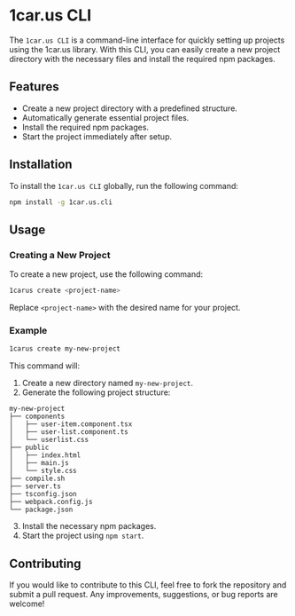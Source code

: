 
# 1car.us CLI

The `1car.us CLI` is a command-line interface for quickly setting up projects using the 1car.us library. With this CLI, you can easily create a new project directory with the necessary files and install the required npm packages.

## Features

- Create a new project directory with a predefined structure.
- Automatically generate essential project files.
- Install the required npm packages.
- Start the project immediately after setup.

## Installation

To install the `1car.us CLI` globally, run the following command:

```bash
npm install -g 1car.us.cli
```

## Usage

### Creating a New Project

To create a new project, use the following command:

```bash
1carus create <project-name>
```

Replace `<project-name>` with the desired name for your project.

### Example

```bash
1carus create my-new-project
```

This command will:

1. Create a new directory named `my-new-project`.
2. Generate the following project structure:

```
my-new-project
├── components
│   ├── user-item.component.tsx
│   ├── user-list.component.ts
│   └── userlist.css
├── public
│   ├── index.html
│   ├── main.js
│   └── style.css
├── compile.sh
├── server.ts
├── tsconfig.json
├── webpack.config.js
└── package.json
```

3. Install the necessary npm packages.
4. Start the project using `npm start`.

## Contributing

If you would like to contribute to this CLI, feel free to fork the repository and submit a pull request. Any improvements, suggestions, or bug reports are welcome!

